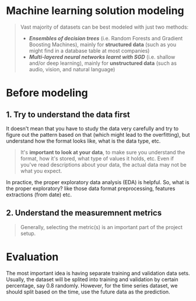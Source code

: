 # Machine learning solution modeling

> Vast majority of datasets can be best modeled with just two methods:
> - ***Ensembles of decision trees*** (i.e. Random Forests and Gradient Boosting Machines), mainly for **structured data** (such as you might find in a database table at most companies)
> - ***Multi-layered neural networks learnt with SGD*** (i.e. shallow and/or deep learning), mainly for **unstructured data** (such as audio, vision, and natural language)

# Before modeling
## 1. Try to understand the data first
It doesn't mean that you have to study the data very carefully and try to figure out the pattern based on that (which might lead to the overfitting), but understand how the format looks like, what is the data type, etc.

> It's **important to look at your data**, to make sure you understand the format, how it's stored, what type of values it holds, etc. Even if you've read descriptions about your data, the actual data may not be what you expect.

In practice, the proper exploratory data analysis (EDA) is helpful. So, what is the proper exploratory? like those data format preprocessing, features extractions (from date) etc.

## 2. Understand the measuremnent metrics
> Generally, selecting the metric(s) is an important part of the project setup.

# Evaluation
The most important idea is having separate training and validation data sets. Usually, the dataset will be splited into training and validation by certain percentage, say 0.8 randomly. However, for the time series dataset, we should split based on the time, use the future data as the prediction. 